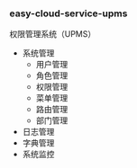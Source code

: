 ### easy-cloud-service-upms
权限管理系统（UPMS）
* 系统管理
    * 用户管理
    * 角色管理
    * 权限管理
    * 菜单管理
    * 路由管理
    * 部门管理
* 日志管理
* 字典管理
* 系统监控